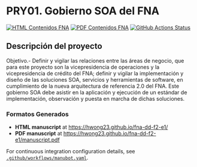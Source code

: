 # PRY01. Gobierno SOA del FNA   
[![HTML Contenidos FNA](https://img.shields.io/badge/manuscript-HTML-blue.svg)](https://hwong23.github.io/fna-dd-f2-pry1/)
[![PDF Contenidos FNA](https://img.shields.io/badge/manuscript-PDF-blue.svg)](https://hwong23.github.io/fna-dd-f2-pry1/manuscript.pdf)
[![GitHub Actions Status](https://github.com/hwong23/fna-dd-f2-pry1/workflows/Manubot/badge.svg)](https://github.com/hwong23/fna-dd-f2-pry1/actions)

## Descripción del proyecto
Objetivo.- Definir y vigilar las relaciones entre las áreas de negocio, que para este proyecto son la vicepresidencia de operaciones y la vicepresidencia de crédito del FNA; definir y vigilar la implementación y diseño de las soluciones SOA, servicios y herramientas de software, en cumplimiento de la nueva arquitectura de referencia 2.0 del FNA. Este gobierno SOA debe asistir en la aplicación y ejecución de un estándar de implementación, observación y puesta en marcha de dichas soluciones.

### Formatos Generados
+ **HTML manuscript** at https://hwong23.github.io/fna-dd-f2-e1/
+ **PDF manuscript** at https://hwong23.github.io/fna-dd-f2-e1/manuscript.pdf

For continuous integration configuration details, see [`.github/workflows/manubot.yaml`](.github/workflows/manubot.yaml).

